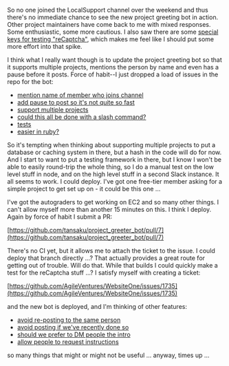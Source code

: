 So no one joined the LocalSupport channel over the weekend and thus there's no immediate chance to see the new project greeting bot in action.  Other project maintainers have come back to me with mixed responses.  Some enthusiastic, some more cautious.  I also saw there are some [special keys for testing "reCaptcha"](https://developers.google.com/recaptcha/docs/faq), which makes me feel like I should put some more effort into that spike.

I think what I really want though is to update the project greeting bot so that it supports multiple projects, mentions the person by name and even has a pause before it posts.  Force of habit--I just dropped a load of issues in the repo for the bot:

* [mention name of member who joins channel](https://github.com/tansaku/project_greeter_bot/issues/1)
* [add pause to post so it's not quite so fast](https://github.com/tansaku/project_greeter_bot/issues/2)
* [support multiple projects](https://github.com/tansaku/project_greeter_bot/issues/3)
* [could this all be done with a slash command?](https://github.com/tansaku/project_greeter_bot/issues/4)
* [tests](https://github.com/tansaku/project_greeter_bot/issues/5)
* [easier in ruby?](https://github.com/tansaku/project_greeter_bot/issues/6)

So it's tempting when thinking about supporting multiple projects to put a database or caching system in there, but a hash in the code will do for now.  And I start to want to put a testing framework in there, but I know I won't be able to easily round-trip the whole thing, so I do a manual test on the low level stuff in node, and on the high level stuff in a second Slack instance.  It all seems to work.  I could deploy.  I've got one free-tier member asking for a simple project to get set up on - it could be this one ...

I've got the autograders to get working on EC2 and so many other things.  I can't allow myself more than another 15 minutes on this.  I think I deploy.  Again by force of habit I submit a PR:

[https://github.com/tansaku/project_greeter_bot/pull/7](https://github.com/tansaku/project_greeter_bot/pull/7)

There's no CI yet, but it allows me to attach the ticket to the issue.  I could deploy that branch directly ...?  That actually provides a great route for getting out of trouble.  Will do that.  While that builds I could quickly make a test for the reCaptcha stuff ...?  I satisfy myself with creating a ticket:

[https://github.com/AgileVentures/WebsiteOne/issues/1735](https://github.com/AgileVentures/WebsiteOne/issues/1735)

and the new bot is deployed, and I'm thinking of other features:

* [avoid re-posting to the same person](https://github.com/tansaku/project_greeter_bot/issues/8)
* [avoid posting if we've recently done so](https://github.com/tansaku/project_greeter_bot/issues/9)
* [should we prefer to DM people the intro](https://github.com/tansaku/project_greeter_bot/issues/10)
* [allow people to request instructions](https://github.com/tansaku/project_greeter_bot/issues/11)

so many things that might or might not be useful ... anyway, times up ...
